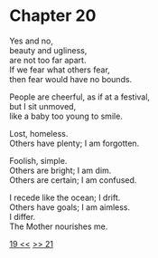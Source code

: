 # Chapter 20

Yes and no,  
beauty and ugliness,  
are not too far apart.  
If we fear what others fear,  
then fear would have no bounds.

People are cheerful, as if at a festival,  
but I sit unmoved,  
like a baby too young to smile.

Lost, homeless.  
Others have plenty; I am forgotten.

Foolish, simple.  
Others are bright; I am dim.  
Others are certain; I am confused.

I recede like the ocean; I drift.  
Others have goals; I am aimless.  
I differ.  
The Mother nourishes me.

[19 <<](19.md) [>> 21](21.md)
